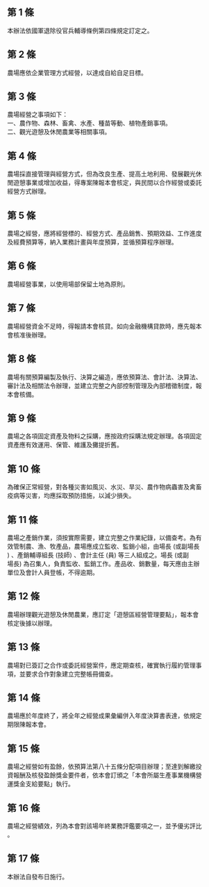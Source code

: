 第 1 條
-------
本辦法依國軍退除役官兵輔導條例第四條規定訂定之。

第 2 條
-------
農場應依企業管理方式經營，以達成自給自足目標。

第 3 條
-------
農場經營之事項如下：  
一、農作物、森林、畜禽、水產、種苗等動、植物產銷事項。  
二、觀光遊憩及休閒農業等相關事項。

第 4 條
-------
農場採直接管理與經營方式，但為改良生產、提高土地利用、發展觀光休  
閒遊憩事業或增加收益，得專案陳報本會核定，與民間以合作經營或委託  
經營方式辦理。

第 5 條
-------
農場之經營，應將經營標的、經營方式、產品銷售、預期效益、工作進度  
及經費預算等，納入業務計畫與年度預算，並循預算程序辦理。

第 6 條
-------
農場經營事業，以使用場部保留土地為原則。

第 7 條
-------
農場經營資金不足時，得報請本會核貸。如向金融機構貸款時，應先報本  
會核准後辦理。

第 8 條
-------
農場有關預算編製及執行、決算之編造，應依預算法、會計法、決算法、  
審計法及相關法令辦理，並建立完整之內部控制管理及內部稽徵制度，報  
本會核備。

第 9 條
-------
農場之各項固定資產及物料之採購，應按政府採購法規定辦理。各項固定  
資產應有效運用、保管、維護及攤提折舊。

第 10 條
--------
為確保正常經營，對各種災害如風災、水災、旱災、農作物病蟲害及禽畜  
疫病等災害，均應採取預防措施，以減少損失。

第 11 條
--------
農場之產銷作業，須按實際需要，建立完整之作業紀錄，以備查考。為有  
效管制農、漁、牧產品，農場應成立監收、監銷小組，由場長 (或副場長  
) 、產銷輔導組長 (技師) 、會計主任 (員) 等三人組成之。場長 (或副  
場長) 為召集人，負責監收、監銷工作。產品收、銷數量，每天應由主辦  
單位及會計人員登帳，不得逾期。

第 12 條
--------
農場辦理觀光遊憩及休閒農業，應訂定「遊憩區經營管理要點」，報本會  
核定後據以辦理。

第 13 條
--------
農場對已簽訂之合作或委託經營案件，應定期查核，確實執行履約管理事  
項，並要求合作對象建立完整帳冊備查。

第 14 條
--------
農場應於年度終了，將全年之經營成果彙編併入年度決算書表達，依規定  
期限陳報本會。

第 15 條
--------
農場之經營如有盈餘，依預算法第八十五條分配項目辦理；至達到解繳投  
資報酬及核發盈餘獎金要件者，依本會訂頒之「本會所屬生產事業機構營  
運獎金支給要點」執行。

第 16 條
--------
農場之經營績效，列為本會對該場年終業務評鑑要項之一，並予優劣評比  
。

第 17 條
--------
本辦法自發布日施行。

